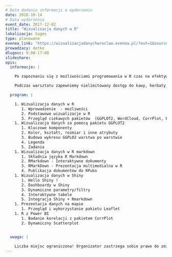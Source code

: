 ```yaml
---
# Data dodania informacji o wydarzeniu
date: 2016-10-14
# Data wydarzenia
event_date: 2017-12-02
title: "Wizualizacja danych w R"
lokalizacja: Sages
type: planowane
evenea_link: "https://wizualizacjadanychwroclaw.evenea.pl/?out=1&source=event_iframe"
prowadzacy: detko
dlugosc: 9:00-17:00
slideshare:
opis:
  informacje: |

    Po zapoznaniu się z możliwościami programowania w R czas na efektywną prezentację danych. Podczas warsztatu prowadzący bardzo przekrojowo zaprezentuje możliwości związane z wizualizacja danych w R. Począwszy od podstawowych wizualizacji, poprzez analizę danych za pomocą pakietu GGPLOT2, budowę interaktywnych dokumentów RMarkDown kończąc na zaawansowanych aplikacjach zbudowanych w Shiny czy Power BI. Zaprezentowane zostaną także metody publikowania prac do serwisu RPubs. Warsztat przewidziany jest dla osób które posiadają podstawową wiedzę z zakresu programowania w R. 

    Podczas warsztatu zapewniemy nielimitowany dostęp do kawy, herbaty, wody. W porze obiadowej zapewniamy pizzę.

  program: |

    1. Wizualizacja danych w R
       1. Wprowadzenie  - możliwości
       2. Podstawowe wizualizacje w R
       3. Przegląd ciekawych pakietów  (GGPLOT2, WordCloud, CorrPlot, Plotly..)
    1. Wizualizacja danych za pomocą pakietu GGPLOT2 
       1. Kluczowe komponenty
       2. Kolor, kształt, rozmiar i inne atrybuty
       3. Budowa wykresu GGPLO2 warstwa po warstwie
       4. Legenda
       5. Zadania
    1. Wizualizacja danych w R markdown
       1. Składnia języka R Markdown
       2. RMarkdown - Interaktywne dokumenty
       3. RMarkDown - Prezentacja multimedialna w R
       4. Publikacja dokumentów do RPubs
    1. Wizualizacja danych w Shiny
       1. Hello Shiny !
       2. Dashboardy w Shiny
       3. Dynamiczne parametry/filtry
       4. Interaktywne tabele
       5. Integracja Shiny + Rmarkdown
    1. Prezentacja danych na mapie
       1. Przegląd i wykorzystanie pakietu Leaflet
    1. R z Power BI
       1. Badanie korelacji z pakietem CorrPlot
       2. Dynamiczny Scatterplot 


  uwaga: |
 
    Liczba miejsc ograniczona! Organizator zastrzega sobie prawo do zmiany lokalizacji wydarzenia oraz jego odwołania w przypadku niezgłoszenia się minimalnej liczby uczestników.
---
```

